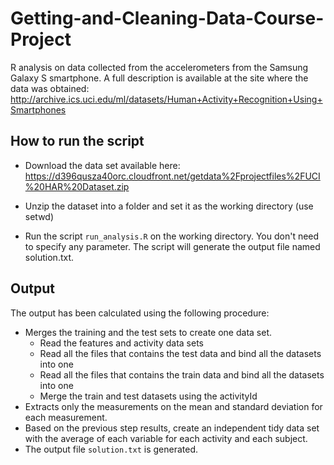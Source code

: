 # Getting-and-Cleaning-Data-Course-Project

R analysis on data collected from the accelerometers from the Samsung Galaxy S smartphone. A full description is available at the site where the data was obtained:  http://archive.ics.uci.edu/ml/datasets/Human+Activity+Recognition+Using+Smartphones 

## How to run the script

* Download the data set available here: 
https://d396qusza40orc.cloudfront.net/getdata%2Fprojectfiles%2FUCI%20HAR%20Dataset.zip 

* Unzip the dataset into a folder and set it as the working directory (use setwd)

* Run the script `run_analysis.R` on the working directory. You don't need to specify any parameter. The script will generate the output file named solution.txt.

## Output

The output has been calculated using the following procedure:

* Merges the training and the test sets to create one data set.
    * Read the features and activity data sets
    * Read all the files that contains the test data and bind all the datasets into one 
    * Read all the files that contains the train data and bind all the datasets into one 
    * Merge the train and test datasets using the activityId
* Extracts only the measurements on the mean and standard deviation for each measurement. 
* Based on the previous step results, create an independent tidy data set with the average of each variable for each activity and each subject. 
* The output file `solution.txt` is generated.
